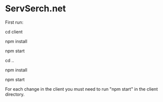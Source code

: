 # ServSerch.net

First run:

cd client

npm install

npm start

cd ..

npm install

npm start

For each change in the client you must need to run "npm start" in the client directory.

